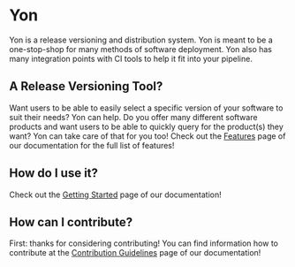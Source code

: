 # Yon
Yon is a release versioning and distribution system. 
Yon is meant to be a one-stop-shop for many methods of software deployment. 
Yon also has many integration points with CI tools to help it fit into your pipeline.  

## A Release Versioning Tool? 
Want users to be able to easily select a specific version of your software to suit their needs? 
Yon can help. Do you offer many different software products and want users to be able to quickly 
query for the product(s) they want? Yon can take care of that for you too! 
Check out the [Features]() page of our documentation for the full list of features!

## How do I use it? 
Check out the [Getting Started]() page of our documentation!

## How can I contribute? 
First: thanks for considering contributing! You can find information how to contribute
at the [Contribution Guidelines]() page of our documentation!
